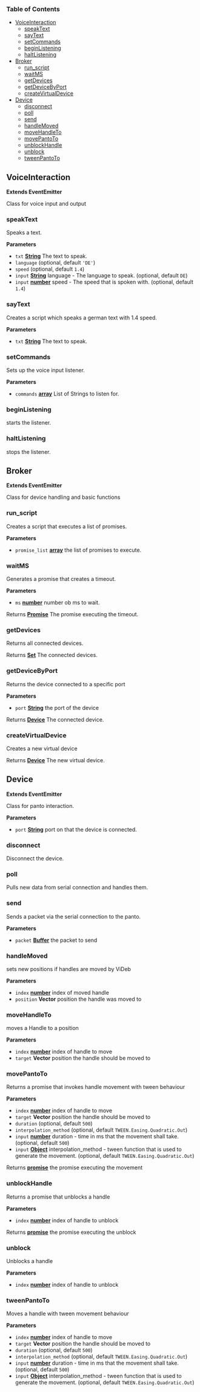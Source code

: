 <!-- Generated by documentation.js. Update this documentation by updating the source code. -->

### Table of Contents

-   [VoiceInteraction][1]
    -   [speakText][2]
    -   [sayText][3]
    -   [setCommands][4]
    -   [beginListening][5]
    -   [haltListening][6]
-   [Broker][7]
    -   [run_script][8]
    -   [waitMS][9]
    -   [getDevices][10]
    -   [getDeviceByPort][11]
    -   [createVirtualDevice][12]
-   [Device][13]
    -   [disconnect][14]
    -   [poll][15]
    -   [send][16]
    -   [handleMoved][17]
    -   [moveHandleTo][18]
    -   [movePantoTo][19]
    -   [unblockHandle][20]
    -   [unblock][21]
    -   [tweenPantoTo][22]

## VoiceInteraction

**Extends EventEmitter**

Class for voice input and output

### speakText

Speaks a text.

**Parameters**

-   `txt` **[String][23]** The text to speak.
-   `language`   (optional, default `'DE'`)
-   `speed`   (optional, default `1.4`)
-   `input` **[String][23]** language - The language to speak. (optional, default `DE`)
-   `input` **[number][24]** speed - The speed that is spoken with. (optional, default `1.4`)

### sayText

Creates a script which speaks a german text with 1.4 speed.

**Parameters**

-   `txt` **[String][23]** The text to speak.

### setCommands

Sets up the voice input listener.

**Parameters**

-   `commands` **[array][25]** List of Strings to listen for.

### beginListening

starts the listener.

### haltListening

stops the listener.

## Broker

**Extends EventEmitter**

Class for device handling and basic functions

### run_script

Creates a script that executes a list of promises.

**Parameters**

-   `promise_list` **[array][25]** the list of promises to execute.

### waitMS

Generates a promise that creates a timeout.

**Parameters**

-   `ms` **[number][24]** number ob ms to wait.

Returns **[Promise][26]** The promise executing the timeout.

### getDevices

Returns all connected devices.

Returns **[Set][27]** The connected devices.

### getDeviceByPort

Returns the device connected to a specific port

**Parameters**

-   `port` **[String][23]** the port of the device

Returns **[Device][28]** The connected device.

### createVirtualDevice

Creates a new virtual device

Returns **[Device][28]** The new virtual device.

## Device

**Extends EventEmitter**

Class for panto interaction.

**Parameters**

-   `port` **[String][23]** port on that the device is connected.

### disconnect

Disconnect the device.

### poll

Pulls new data from serial connection and handles them.

### send

Sends a packet via the serial connection to the panto.

**Parameters**

-   `packet` **[Buffer][29]** the packet to send

### handleMoved

sets new positions if handles are moved by ViDeb

**Parameters**

-   `index` **[number][24]** index of moved handle
-   `position` **Vector** position the handle was moved to

### moveHandleTo

moves a Handle to a position

**Parameters**

-   `index` **[number][24]** index of handle to move
-   `target` **Vector** position the handle should be moved to

### movePantoTo

Returns a promise that invokes handle movement with tween behaviour

**Parameters**

-   `index` **[number][24]** index of handle to move
-   `target` **Vector** position the handle should be moved to
-   `duration`   (optional, default `500`)
-   `interpolation_method`   (optional, default `TWEEN.Easing.Quadratic.Out`)
-   `input` **[number][24]** duration - time in ms that the movement shall take. (optional, default `500`)
-   `input` **[Object][30]** interpolation_method - tween function that is used to generate the movement. (optional, default `TWEEN.Easing.Quadratic.Out`)

Returns **[promise][26]** the promise executing the movement

### unblockHandle

Returns a promise that unblocks a handle

**Parameters**

-   `index` **[number][24]** index of handle to unblock

Returns **[promise][26]** the promise executing the unblock

### unblock

Unblocks a handle

**Parameters**

-   `index` **[number][24]** index of handle to unblock

### tweenPantoTo

Moves a handle with tween movement behaviour

**Parameters**

-   `index` **[number][24]** index of handle to move
-   `target` **Vector** position the handle should be moved to
-   `duration`   (optional, default `500`)
-   `interpolation_method`   (optional, default `TWEEN.Easing.Quadratic.Out`)
-   `input` **[number][24]** duration - time in ms that the movement shall take. (optional, default `500`)
-   `input` **[Object][30]** interpolation_method - tween function that is used to generate the movement. (optional, default `TWEEN.Easing.Quadratic.Out`)

[1]: #voiceinteraction

[2]: #speaktext

[3]: #saytext

[4]: #setcommands

[5]: #beginlistening

[6]: #haltlistening

[7]: #broker

[8]: #run_script

[9]: #waitms

[10]: #getdevices

[11]: #getdevicebyport

[12]: #createvirtualdevice

[13]: #device

[14]: #disconnect

[15]: #poll

[16]: #send

[17]: #handlemoved

[18]: #movehandleto

[19]: #movepantoto

[20]: #unblockhandle

[21]: #unblock

[22]: #tweenpantoto

[23]: https://developer.mozilla.org/docs/Web/JavaScript/Reference/Global_Objects/String

[24]: https://developer.mozilla.org/docs/Web/JavaScript/Reference/Global_Objects/Number

[25]: https://developer.mozilla.org/docs/Web/JavaScript/Reference/Global_Objects/Array

[26]: https://developer.mozilla.org/docs/Web/JavaScript/Reference/Global_Objects/Promise

[27]: https://developer.mozilla.org/docs/Web/JavaScript/Reference/Global_Objects/Set

[28]: #device

[29]: https://nodejs.org/api/buffer.html

[30]: https://developer.mozilla.org/docs/Web/JavaScript/Reference/Global_Objects/Object
